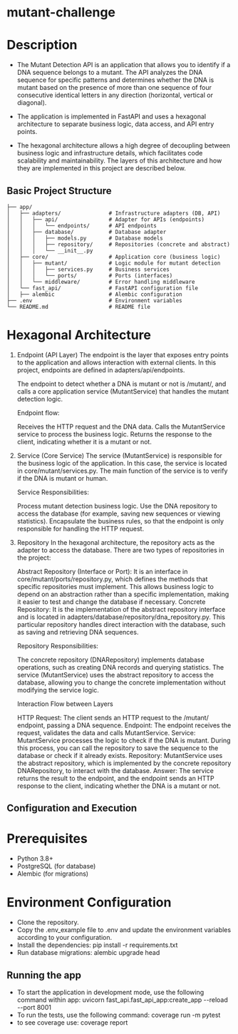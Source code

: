 # mutant-challenge

# Description
- The Mutant Detection API is an application that allows you to identify if a DNA sequence belongs to a mutant. The API analyzes the DNA sequence for specific patterns and determines whether the DNA is mutant based on the presence of more than one sequence of four consecutive identical letters in any direction (horizontal, vertical or diagonal).

- The application is implemented in FastAPI and uses a hexagonal architecture to separate business logic, data access, and API entry points.

- The hexagonal architecture allows a high degree of decoupling between business logic and infrastructure details, which facilitates code scalability and maintainability. The layers of this architecture and how they are implemented in this project are described below.

##  Basic Project Structure

```
├── app/
│   ├── adapters/               # Infrastructure adapters (DB, API)
│   │   ├── api/                # Adapter for APIs (endpoints)
│   │   │   └── endpoints/      # API endpoints
│   │   ├── database/           # Database adapter
│   │   │   ├── models.py       # Database models
│   │   │   ├── repository/     # Repositories (concrete and abstract)
│   │   │   └── __init__.py
│   ├── core/                   # Application core (business logic)
│   │   ├── mutant/             # Logic module for mutant detection
│   │   │   ├── services.py     # Business services
│   │   │   └── ports/          # Ports (interfaces)
│   │   └── middleware/         # Error handling middleware
│   └── fast_api/               # FastAPI configuration file
│   ├── alembic                 # Alembic configuration
├── .env                        # Environment variables
└── README.md                   # README file
```

# Hexagonal Architecture

1. Endpoint (API Layer)
    The endpoint is the layer that exposes entry points to the application and allows interaction with external clients. In this project, endpoints are defined in adapters/api/endpoints.

    The endpoint to detect whether a DNA is mutant or not is /mutant/, and calls a core application service (MutantService) that handles the mutant detection logic.

    Endpoint flow:

    Receives the HTTP request and the DNA data.
    Calls the MutantService service to process the business logic.
    Returns the response to the client, indicating whether it is a mutant or not.

2. Service (Core Service)
    The service (MutantService) is responsible for the business logic of the application. In this case, the service is located in core/mutant/services.py. The main function of the service is to verify if the DNA is mutant or human.

    Service Responsibilities:

    Process mutant detection business logic.
    Use the DNA repository to access the database (for example, saving new sequences or viewing statistics).
    Encapsulate the business rules, so that the endpoint is only responsible for handling the HTTP request.

3. Repository
    In the hexagonal architecture, the repository acts as the adapter to access the database. There are two types of repositories in the project:

    Abstract Repository (Interface or Port): It is an interface in core/mutant/ports/repository.py, which defines the methods that specific repositories must implement. This allows business logic to depend on an abstraction rather than a specific implementation, making it easier to test and change the database if necessary.
    Concrete Repository: It is the implementation of the abstract repository interface and is located in adapters/database/repository/dna_repository.py. This particular repository handles direct interaction with the database, such as saving and retrieving DNA sequences.

    Repository Responsibilities:

    The concrete repository (DNARepository) implements database operations, such as creating DNA records and querying statistics.
    The service (MutantService) uses the abstract repository to access the database, allowing you to change the concrete implementation without modifying the service logic.

    Interaction Flow between Layers

    HTTP Request: The client sends an HTTP request to the /mutant/ endpoint, passing a DNA sequence.
    Endpoint: The endpoint receives the request, validates the data and calls MutantService.
    Service: MutantService processes the logic to check if the DNA is mutant. During this process, you can call the repository to save the sequence to the database or check if it already exists.
    Repository: MutantService uses the abstract repository, which is implemented by the concrete repository DNARepository, to interact with the database.
    Answer: The service returns the result to the endpoint, and the endpoint sends an HTTP response to the client, indicating whether the DNA is a mutant or not.


## Configuration and Execution
# Prerequisites
- Python 3.8+
- PostgreSQL (for database)
- Alembic (for migrations)

# Environment Configuration
- Clone the repository.
- Copy the .env_example file to .env and update the environment variables according to your configuration.
- Install the dependencies:
  pip install -r requirements.txt
- Run database migrations:
  alembic upgrade head

## Running the app
- To start the application in development mode, use the following command within app:
  uvicorn fast_api.fast_api_app:create_app --reload --port 8001
- To run the tests, use the following command:
  coverage run -m pytest
- to see coverage use:
  coverage report
